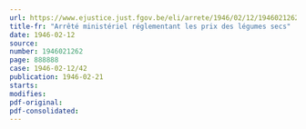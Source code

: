 ```yaml
---
url: https://www.ejustice.just.fgov.be/eli/arrete/1946/02/12/1946021262/justel
title-fr: "Arrêté ministériel réglementant les prix des légumes secs"
date: 1946-02-12
source:
number: 1946021262
page: 888888
case: 1946-02-12/42
publication: 1946-02-21
starts:
modifies:
pdf-original:
pdf-consolidated:
---
```


